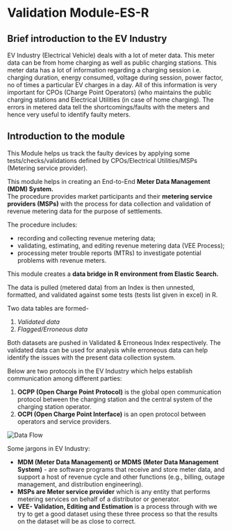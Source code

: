# Validation Module-ES-R

## Brief introduction to the EV Industry
EV Industry (Electrical Vehicle) deals with a lot of meter data. This meter data can be from home charging as well as public charging stations. This meter data has a lot of information regarding a charging session i.e. charging duration, energy consumed, voltage during session, power factor, no of times a particular EV charges in a day. All of this information is very important for CPOs (Charge Point Operators) (who maintains the public charging stations and Electrical Utilities (in case of home charging). The errors in metered data tell the shortcomings/faults with the meters and hence very useful to identify faulty meters.  

## Introduction to the module
This Module helps us track the faulty devices by applying some tests/checks/validations defined by CPOs/Electrical Utilities/MSPs (Metering service provider).  
  
This module helps in creating an End-to-End **Meter Data Management (MDM) System.**  
The procedure provides market participants and their **metering service providers (MSPs)** with the process for data collection and validation of revenue metering data for the purpose of settlements.  

The procedure includes:  
* recording and collecting revenue metering data;
* validating, estimating, and editing revenue metering data (VEE Process);
* processing meter trouble reports (MTRs) to investigate potential problems with revenue meters.    
  
This module creates a **data bridge in R environment from Elastic Search.**  

The data is pulled (metered data) from an Index is then unnested, formatted, and validated against some tests (tests list given in excel) in R.  

Two data tables are formed-  
1. _Validated data_  
2. _Flagged/Erroneous data_    
  
Both datasets are pushed in Validated & Erroneous Index respectively. The validated data can be used for analysis while erroneous data can help identify the issues with the present data collection system.  
  
Below are two protocols in the EV Industry which helps establish communication among different parties:  
1. **OCPP (Open Charge Point Protocol)** is the global open communication protocol between the charging station and the central system of the charging station operator.  
2. **OCPI (Open Charge Point Interface)** is an open protocol between operators and service providers.  
  
  
![Data Flow](https://user-images.githubusercontent.com/71806907/123522068-9cfc6a00-d6d8-11eb-92fc-924a18939b47.png)
  
  
Some jargons in EV Industry:  
* **MDM (Meter Data Management) or MDMS (Meter Data Management System)** - are software programs that receive and store meter data, and support a host of revenue cycle and other functions (e.g., billing, outage management, and distribution engineering).  
* **MSPs are Meter service provider** which is any entity that performs metering services on behalf of a distributor or generator.  
* **VEE- Validation, Editing and Estimation** is a process through with we try to get a good dataset using these three process so that the results on the dataset will be as close to correct.
